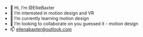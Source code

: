 - 👋 Hi, I’m @EllieBaxter
- 👀 I’m interested in motion design and VR
- 🌱 I’m currently learning motion design
- 💞️ I’m looking to collaborate on you guessed it - motion design
- 📫 ellenabaxter@outlook.com

<!---
EllieBaxter/EllieBaxter is a ✨ special ✨ repository because its `README.md` (this file) appears on your GitHub profile.
You can click the Preview link to take a look at your changes.
--->
